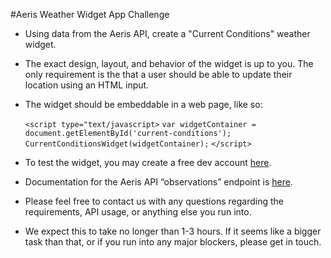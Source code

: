 #Aeris Weather Widget App Challenge

* Using data from the Aeris API, create a "Current Conditions" weather widget.

* The exact design, layout, and behavior of the widget is up to you. The only requirement is the that a user should be able to update their location using an HTML input.

* The widget should be embeddable in a web page, like so:

  `<script type="text/javascript>`
  `var widgetContainer = document.getElementById('current-conditions');` `CurrentConditionsWidget(widgetContainer);`
  `</script>`

* To test the widget, you may create a free dev account [here][account-page].

* Documentation for the Aeris API “observations” endpoint is [here][doc-page].

* Please feel free to contact us with any questions regarding the requirements, API usage, or anything else you run into.

* We expect this to take no longer than 1-3 hours. If it seems like a bigger task than that, or if you run into any major blockers, please get in touch.

[account-page]: http://www.aerisweather.com/signup/developer/
[doc-page]: http://www.aerisweather.com/support/docs/api/reference/endpoints/observations/
